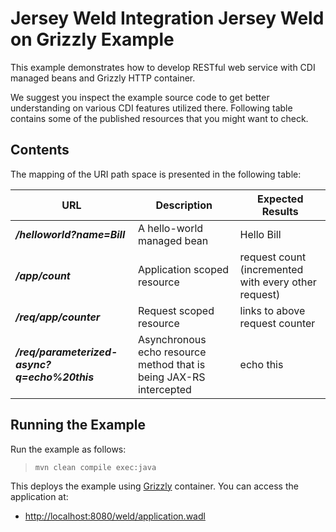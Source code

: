 [//]: # " Copyright (c) 2015, 2020 Oracle and/or its affiliates. All rights reserved. "
[//]: # " "
[//]: # " This program and the accompanying materials are made available under the "
[//]: # " terms of the Eclipse Distribution License v. 1.0, which is available at "
[//]: # " http://www.eclipse.org/org/documents/edl-v10.php. "
[//]: # " "
[//]: # " SPDX-License-Identifier: BSD-3-Clause "

Jersey Weld Integration Jersey Weld on Grizzly Example
======================================================

This example demonstrates how to develop RESTful web service with CDI
managed beans and Grizzly HTTP container.

We suggest you inspect the example source code to get better
understanding on various CDI features utilized there. Following table
contains some of the published resources that you might want to check.

Contents
--------

The mapping of the URI path space is presented in the following table:

URL                                            | Description                                                          | Expected Results
---------------------------------------------- | -------------------------------------------------------------------- | ------------------------------------------------------
**_/helloworld?name=Bill_**                    | A hello-world managed bean                                           | Hello Bill
**_/app/count_**                               | Application scoped resource                                          | request count (incremented with every other request)
**_/req/app/counter_**                         | Request scoped resource                                              | links to above request counter
**_/req/parameterized-async?q=echo%20this_**   | Asynchronous echo resource method that is being JAX-RS intercepted   | echo this

Running the Example
-------------------

Run the example as follows:

>     mvn clean compile exec:java

This deploys the example using [Grizzly](http://grizzly.java.net/) container. You can access the application at:

- <http://localhost:8080/weld/application.wadl>